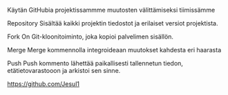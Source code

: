 Käytän GitHubia projektissammme muutosten välittämiseksi tiimissämme

Repository
Sisältää kaikki projektin tiedostot ja erilaiset versiot projektista. 

Fork
On Git-kloonitoiminto, joka kopioi palvelimen sisällön.

Merge
Merge kommennolla integroideaan muutokset kahdesta eri haarasta

Push
Push kommento lähettää paikallisesti tallennetun tiedon, etätietovarastooon ja arkistoi sen sinne.

https://github.com/Jesul1
